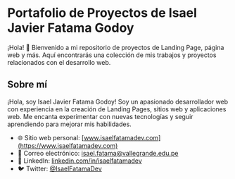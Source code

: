 # Portafolio de Proyectos de Isael Javier Fatama Godoy

¡Hola! 👋 Bienvenido a mi repositorio de proyectos de Landing Page, página web y más. Aquí encontrarás una colección de mis trabajos y proyectos relacionados con el desarrollo web.

## Sobre mí

¡Hola, soy Isael Javier Fatama Godoy! Soy un apasionado desarrollador web con experiencia en la creación de Landing Pages, sitios web y aplicaciones web. Me encanta experimentar con nuevas tecnologías y seguir aprendiendo para mejorar mis habilidades.

- 🌐 Sitio web personal: [www.isaelfatamadev.com](https://www.isaelfatamadev.com)
- 📧 Correo electrónico: isael.fatama@vallegrande.edu.pe
- 📱 LinkedIn: [linkedin.com/in/isaelfatamadev](https://www.linkedin.com/in/isael-fatama-655615274/)
- 🐦 Twitter: [@IsaelFatamaDev](https://twitter.com/IsaelFatamaDev)
